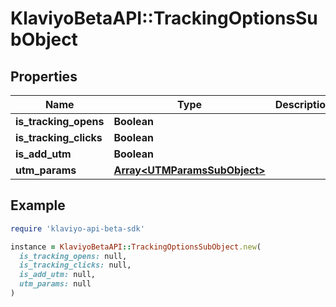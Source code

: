 # KlaviyoBetaAPI::TrackingOptionsSubObject

## Properties

| Name | Type | Description | Notes |
| ---- | ---- | ----------- | ----- |
| **is_tracking_opens** | **Boolean** |  | [optional] |
| **is_tracking_clicks** | **Boolean** |  | [optional] |
| **is_add_utm** | **Boolean** |  | [optional] |
| **utm_params** | [**Array&lt;UTMParamsSubObject&gt;**](UTMParamsSubObject.md) |  | [optional] |

## Example

```ruby
require 'klaviyo-api-beta-sdk'

instance = KlaviyoBetaAPI::TrackingOptionsSubObject.new(
  is_tracking_opens: null,
  is_tracking_clicks: null,
  is_add_utm: null,
  utm_params: null
)
```

